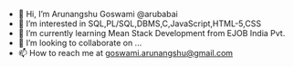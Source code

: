 - 👋 Hi, I’m Arunangshu Goswami @arubabai
- 👀 I’m interested in SQL,PL/SQL,DBMS,C,JavaScript,HTML-5,CSS
- 🌱 I’m currently learning Mean Stack Development from EJOB India Pvt.
- 💞️ I’m looking to collaborate on ...
- 📫 How to reach me at goswami.arunangshu@gmail.com

<!---
arubabai/arubabai is a ✨ special ✨ repository because its `README.md` (this file) appears on your GitHub profile.
You can click the Preview link to take a look at your changes.
--->

